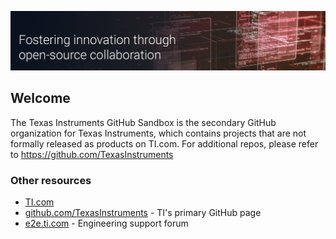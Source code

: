 ![Open Source at Texas Instruments](https://github.com/elijahrobert/testrepo/blob/71ddae984db2cab6cc9bc1ac670738676bb73a1b/TI-GitHubBanner-Sandbox.png)

## Welcome

The Texas Instruments GitHub Sandbox is the secondary GitHub organization for Texas Instruments, which contains projects that are not formally released as products on TI.com. For additional repos, please refer to https://github.com/TexasInstruments


### Other resources
* [TI.com](https://www.ti.com/)
* [github.com/TexasInstruments](https://github.com/TexasInstruments) - TI's primary GitHub page
* [e2e.ti.com](https://e2e.ti.com) - Engineering support forum
